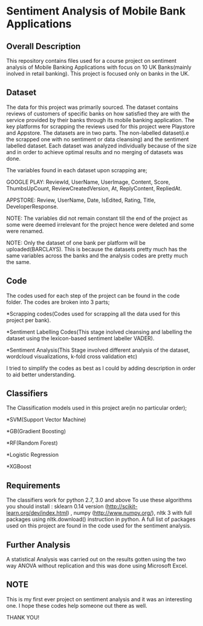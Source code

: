 # Sentiment Analysis of Mobile Bank Applications
## Overall Description
This repository contains files used for a course project on sentiment analysis of Mobile Banking Applications with focus on 10 UK Banks(mainly inolved in retail banking). This project is focused only on banks in the UK.
## Dataset
The data for this project was primarily sourced. The dataset contains reviews of customers of specific banks on how satisfied they are with the service provided by their banks through its mobile banking application. The key platforms for scrapping the reviews used for this project were Playstore and Appstore. 
The datasets are in two parts. The non-labelled dataset(i.e the scrapped one with no sentiment or data cleansing) and the sentiment labelled dataset.
Each dataset was analyzed individually because of the size and in order to achieve optimal results and no merging of datasets was done.

The variables found in each dataset upon scrapping are;

GOOGLE PLAY: ReviewId,	UserName,	UserImage, Content,	Score, ThumbsUpCount,	ReviewCreatedVersion,	At,	ReplyContent,	RepliedAt.

APPSTORE: Review,	UserName,	Date,	IsEdited,	Rating,	Title,	DeveloperResponse.

NOTE: The variables did not remain constant till the end of the project as some were deemed irrelevant for the project hence were deleted and some were renamed.

NOTE: Only the dataset of one bank per platform will be uploaded(BARCLAYS). This is because the datasets pretty much has the same variables across the banks and the analysis codes are pretty much the same.
## Code
The codes used for each step of the project can be found in the code folder. The codes are broken into 3 parts;

*Scrapping codes(Codes used for scrapping all the data used for this project per bank).

*Sentiment Labelling Codes(This stage inolved cleansing and labelling the dataset using the lexicon-based sentiment labeller VADER).

*Sentiment Analysis(This Stage involved different analysis of the dataset, wordcloud visualizations, k-fold cross validation etc)

I tried to simplify the codes as best as I could by adding description in order to aid better understanding.

## Classifiers
The Classification models used in this project are(in no particular order);

*SVM(Support Vector Machine)

*GB(Gradient Boosting)

*RF(Random Forest)

*Logistic Regression

*XGBoost

## Requirements
The classifiers work for python 2.7, 3.0 and above
To use these algorithms you should install : sklearn 0.14 version (http://scikit-learn.org/dev/index.html) , numpy (http://www.numpy.org/), nltk 3 with full packages using nltk.download() instruction in python. A full list of packages used on this project are found in the code used for the sentiment analysis.

## Further Analysis
A statistical Analysis was carried out on the results gotten using the two way ANOVA without replication and this was done using Microsoft Excel.

## NOTE
This is my first ever project on sentiment analysis and it was an interesting one. I hope these codes help someone out there as well.

THANK YOU!
